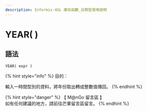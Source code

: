 ```yaml
---
description: Informix-4GL 庫存函數_日期型使用說明
---
```


# YEAR( )

## 語法

```
YEAR( expr )
```

{% hint style="info" %}
目的：

輸入一時間型別的資料，將年份取出轉成整數值傳回。
{% endhint %}

{% hint style="danger" %}
【 M@nGo 留言區 】\
如有任何建議的地方，請前往芒果留言區留言。
{% endhint %}
